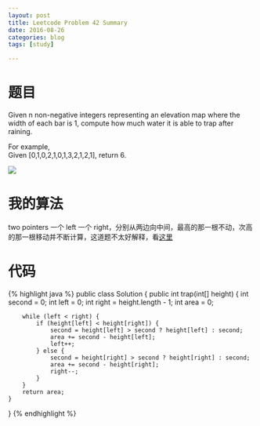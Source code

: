 ```yaml
---
layout: post
title: Leetcode Problem 42 Summary
date: 2016-08-26
categories: blog
tags: [study]

---
```


# 题目

Given n non-negative integers representing an elevation map where the width of each bar is 1, compute how much water it is able to trap after raining.

For example,   
Given [0,1,0,2,1,0,1,3,2,1,2,1], return 6.

![](https://lisencn11.github.io/img/problem42.png)

# 我的算法

two pointers 一个 left 一个 right，分别从两边向中间，最高的那一根不动，次高的那一根移动并不断计算，这道题不太好解释，看[这里](http://www.xuebuyuan.com/1586534.html)

# 代码

{% highlight java %}
public class Solution {
    public int trap(int[] height) {
        int second = 0;
        int left = 0;
        int right = height.length - 1;
        int area = 0;
        
        while (left < right) {
            if (height[left] < height[right]) {
                second = height[left] > second ? height[left] : second;
                area += second - height[left];
                left++;
            } else {
                second = height[right] > second ? height[right] : second;
                area += second - height[right];
                right--;
            }
        }
        return area;
    }
}
{% endhighlight %}
